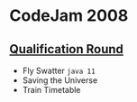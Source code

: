 # CodeJam 2008

## [Qualification Round](https://codingcompetitions.withgoogle.com/codejam/round/0000000000432b79)
- Fly Swatter `java 11`
- Saving the Universe
- Train Timetable

